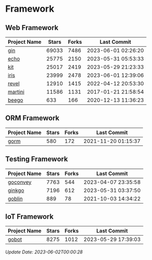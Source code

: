 # Framework

## Web Framework
| Project Name | Stars | Forks | Last Commit |
| ------------ | ----- | ----- | ----------- |
| [gin](https://github.com/gin-gonic/gin) | 69033 | 7486 | 2023-06-01 02:26:20 |
| [echo](https://github.com/labstack/echo) | 25775 | 2150 | 2023-05-31 05:53:33 |
| [kit](https://github.com/go-kit/kit) | 25017 | 2419 | 2023-05-29 21:23:33 |
| [iris](https://github.com/kataras/iris) | 23999 | 2478 | 2023-06-01 12:39:06 |
| [revel](https://github.com/revel/revel) | 12910 | 1415 | 2022-04-12 20:53:30 |
| [martini](https://github.com/go-martini/martini) | 11586 | 1131 | 2017-01-21 21:58:54 |
| [beego](https://github.com/astaxie/beego) | 633 | 166 | 2020-12-13 11:36:23 |

## ORM Framework
| Project Name | Stars | Forks | Last Commit |
| ------------ | ----- | ----- | ----------- |
| [gorm](https://github.com/jinzhu/gorm) | 580 | 172 | 2021-11-20 01:15:37 |

## Testing Framework
| Project Name | Stars | Forks | Last Commit |
| ------------ | ----- | ----- | ----------- |
| [goconvey](https://github.com/smartystreets/goconvey) | 7763 | 544 | 2023-04-07 23:35:58 |
| [ginkgo](https://github.com/onsi/ginkgo) | 7196 | 612 | 2023-05-31 03:37:50 |
| [goblin](https://github.com/franela/goblin) | 889 | 78 | 2021-10-03 14:34:22 |

## IoT Framework
| Project Name | Stars | Forks | Last Commit |
| ------------ | ----- | ----- | ----------- |
| [gobot](https://github.com/hybridgroup/gobot) | 8275 | 1012 | 2023-05-29 17:39:03 |

*Update Date: 2023-06-02T00:00:28*